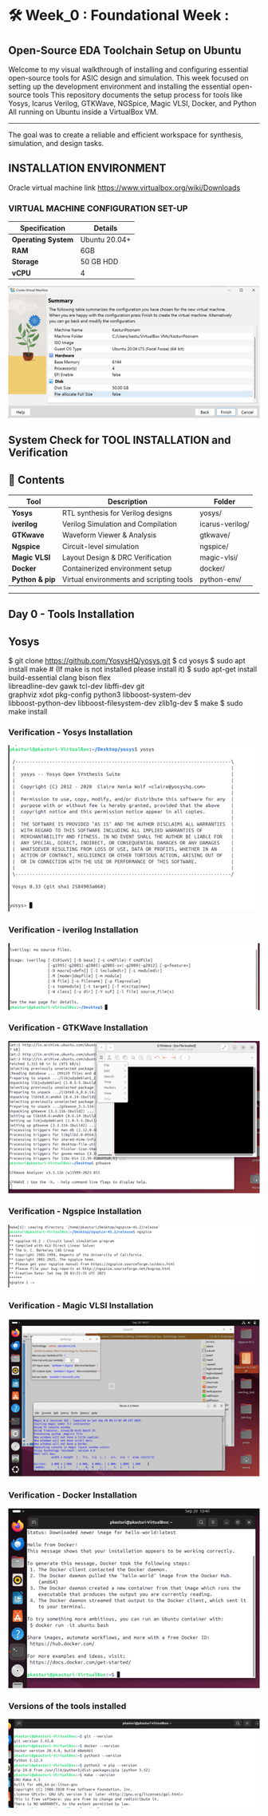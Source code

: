 # 🛠️ Week_0 : Foundational Week : 
## Open-Source EDA Toolchain Setup on Ubuntu

Welcome to my visual walkthrough of installing and configuring essential open-source tools for ASIC design and simulation.
This week focused on setting up the development environment and installing the essential open-source tools
This repository documents the setup process for tools like Yosys, Icarus Verilog, GTKWave, NGSpice, Magic VLSI, Docker, and Python
All running on Ubuntu inside a VirtualBox VM.
________________________________________

The goal was to create a reliable and efficient workspace for synthesis, simulation, and design tasks.

## INSTALLATION ENVIRONMENT

Oracle virtual machine link https://www.virtualbox.org/wiki/Downloads

### VIRTUAL MACHINE CONFIGURATION SET-UP

| Specification | Details|
|---------------|----------------|
| **Operating System**| Ubuntu 20.04+ |
| **RAM**| 6GB |
| **Storage**| 50 GB HDD |
| **vCPU**| 4|

![VM_set_up](https://github.com/poonamkasturi/RTLtoGDS_RISC_V_VSD_IITGN/blob/main/main/week_0/assets/VM%20set_up.png)


## System Check for TOOL INSTALLATION and Verification

## 📂 Contents

| Tool | Description|Folder |
|------|------------------|--------|
| **Yosys**| RTL synthesis for Verilog designs | yosys/ |
| **iverilog**| Verilog Simulation and Compilation | icarus-verilog/ |
| **GTKwave**| Waveform Viewer & Analysis | gtkwave/ |
| **Ngspice**| Circuit-level simulation | ngspice/ |
| **Magic VLSI**| Layout Design & DRC Verification | magic-vlsi/ |
| **Docker**| Containerized environment setup | docker/ |
| **Python & pip**| Virtual environments and scripting tools | python-env/ |

------------------------------------------------------------------------------------

## Day 0 - Tools Installation
## Yosys

$ git clone https://github.com/YosysHQ/yosys.git
$ cd yosys 
$ sudo apt install make # (If make is not installed please install it) 
$ sudo apt-get install build-essential clang bison flex \
    libreadline-dev gawk tcl-dev libffi-dev git \
    graphviz xdot pkg-config python3 libboost-system-dev \
    libboost-python-dev libboost-filesystem-dev zlib1g-dev
$ make 
$ sudo make install

### Verification - Yosys Installation 
![Yosys_instal](https://github.com/poonamkasturi/RTLtoGDS_RISC_V_VSD_IITGN/blob/main/main/week_0/assets/Yosys_installation.png)


### Verification - iverilog Installation 
![iverilog](https://github.com/poonamkasturi/RTLtoGDS_RISC_V_VSD_IITGN/blob/main/main/week_0/assets/iverilog_1.png)

### Verification - GTKWave Installation 
![GTKWave](https://github.com/poonamkasturi/RTLtoGDS_RISC_V_VSD_IITGN/blob/main/main/week_0/assets/GTKWave.png)

### Verification - Ngspice Installation 
![Ngspice](https://github.com/poonamkasturi/RTLtoGDS_RISC_V_VSD_IITGN/blob/main/main/week_0/assets/ngspice.png)

### Verification - Magic VLSI Installation 
![Magic](https://github.com/poonamkasturi/RTLtoGDS_RISC_V_VSD_IITGN/blob/main/main/week_0/assets/magic.png)

### Verification - Docker Installation 
![Docker](https://github.com/poonamkasturi/RTLtoGDS_RISC_V_VSD_IITGN/blob/main/main/week_0/assets/Docker.png)

### Versions of the tools installed
![Versions_Tools](https://github.com/poonamkasturi/RTLtoGDS_RISC_V_VSD_IITGN/blob/main/main/week_0/assets/versions.png)
